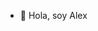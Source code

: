 - 👋 Hola, soy Alex
<!---
IconicCenter/IconicCenter is a ✨ special ✨ repository because its `README.md` (this file) appears on your GitHub profile.
You can click the Preview link to take a look at your changes.
--->
